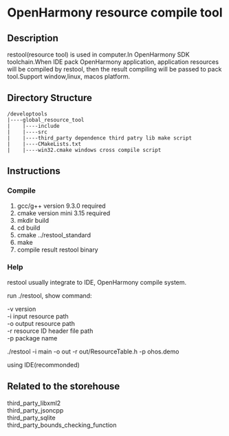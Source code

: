 # OpenHarmony resource compile tool  

## Description
restool(resource tool) is used in computer.In OpenHarmony SDK toolchain.When IDE pack OpenHarmony application, application resources will be compiled by restool, then the result compiling will be passed to pack tool.Support window,linux, macos platform.

## Directory Structure

```
/developtools   
|----global_resource_tool
|    |----include  
|    |----src  
|    |----third_party dependence third patry lib make script  
|    |----CMakeLists.txt  
|    |----win32.cmake windows cross compile script
```

## Instructions

### Compile

1.  gcc/g++ version 9.3.0 required
2.  cmake version mini 3.15 required
3.  mkdir build
4.  cd build
5.  cmake ../restool_standard
6.  make
7.  compile result restool binary

### Help

restool usually integrate to IDE, OpenHarmony compile system.

run ./restool, show command:  

-v version  
-i input resource path  
-o output resource path  
-r resource ID header file path  
-p package name  

./restool -i main -o out -r out/ResourceTable.h -p ohos.demo  

using IDE(recommonded)
##  Related to the storehouse

third_party_libxml2  
third_party_jsoncpp  
third_party_sqlite  
third_party_bounds_checking_function

